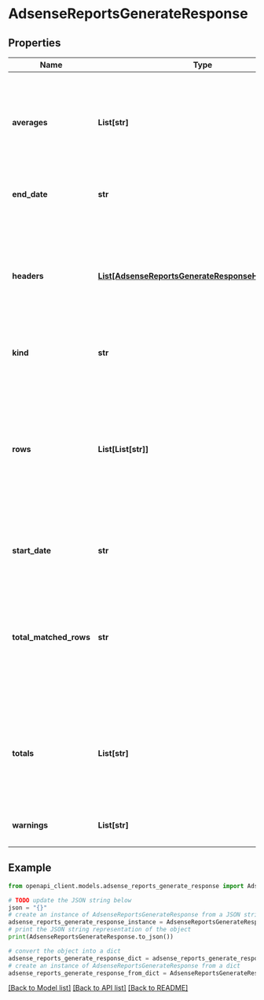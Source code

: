 # AdsenseReportsGenerateResponse


## Properties

Name | Type | Description | Notes
------------ | ------------- | ------------- | -------------
**averages** | **List[str]** | The averages of the report. This is the same length as any other row in the report; cells corresponding to dimension columns are empty. | [optional] 
**end_date** | **str** | The requested end date in yyyy-mm-dd format. | [optional] 
**headers** | [**List[AdsenseReportsGenerateResponseHeadersInner]**](AdsenseReportsGenerateResponseHeadersInner.md) | The header information of the columns requested in the report. This is a list of headers; one for each dimension in the request, followed by one for each metric in the request. | [optional] 
**kind** | **str** | Kind this is, in this case adsense#report. | [optional] [default to 'adsense#report']
**rows** | **List[List[str]]** | The output rows of the report. Each row is a list of cells; one for each dimension in the request, followed by one for each metric in the request. The dimension cells contain strings, and the metric cells contain numbers. | [optional] 
**start_date** | **str** | The requested start date in yyyy-mm-dd format. | [optional] 
**total_matched_rows** | **str** | The total number of rows matched by the report request. Fewer rows may be returned in the response due to being limited by the row count requested or the report row limit. | [optional] 
**totals** | **List[str]** | The totals of the report. This is the same length as any other row in the report; cells corresponding to dimension columns are empty. | [optional] 
**warnings** | **List[str]** | Any warnings associated with generation of the report. | [optional] 

## Example

```python
from openapi_client.models.adsense_reports_generate_response import AdsenseReportsGenerateResponse

# TODO update the JSON string below
json = "{}"
# create an instance of AdsenseReportsGenerateResponse from a JSON string
adsense_reports_generate_response_instance = AdsenseReportsGenerateResponse.from_json(json)
# print the JSON string representation of the object
print(AdsenseReportsGenerateResponse.to_json())

# convert the object into a dict
adsense_reports_generate_response_dict = adsense_reports_generate_response_instance.to_dict()
# create an instance of AdsenseReportsGenerateResponse from a dict
adsense_reports_generate_response_from_dict = AdsenseReportsGenerateResponse.from_dict(adsense_reports_generate_response_dict)
```
[[Back to Model list]](../README.md#documentation-for-models) [[Back to API list]](../README.md#documentation-for-api-endpoints) [[Back to README]](../README.md)


